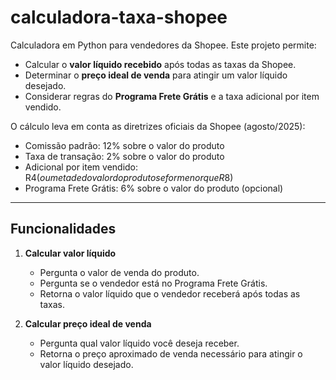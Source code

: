 # calculadora-taxa-shopee

Calculadora em Python para vendedores da Shopee. Este projeto permite:

- Calcular o **valor líquido recebido** após todas as taxas da Shopee.  
- Determinar o **preço ideal de venda** para atingir um valor líquido desejado.  
- Considerar regras do **Programa Frete Grátis** e a taxa adicional por item vendido.

O cálculo leva em conta as diretrizes oficiais da Shopee (agosto/2025):

- Comissão padrão: 12% sobre o valor do produto  
- Taxa de transação: 2% sobre o valor do produto  
- Adicional por item vendido: R$4 (ou metade do valor do produto se for menor que R$8)  
- Programa Frete Grátis: 6% sobre o valor do produto (opcional)

---

## Funcionalidades

1. **Calcular valor líquido**
   - Pergunta o valor de venda do produto.
   - Pergunta se o vendedor está no Programa Frete Grátis.
   - Retorna o valor líquido que o vendedor receberá após todas as taxas.

2. **Calcular preço ideal de venda**
   - Pergunta qual valor líquido você deseja receber.
   - Retorna o preço aproximado de venda necessário para atingir o valor líquido desejado.
